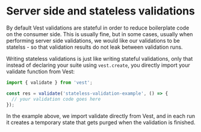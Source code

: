 # Server side and stateless validations

By default Vest validations are stateful in order to reduce boilerplate code on the consumer side. This is usually fine, but in some cases, usually when performing server side validations, we would like our validations to be statelss - so that validation results do not leak between validation runs.

Writing stateless validations is just like writing stateful validations, only that instead of declaring your suite using `vest.create`, you directly import your validate function from Vest:

```js
import { validate } from 'vest';

const res = validate('stateless-validation-example', () => {
  // your validation code goes here
});
```

In the example above, we import validate directly from Vest, and in each run it creates a temporary state that gets purged when the validation is finished.
